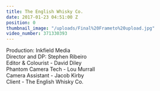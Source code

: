 ```yaml
---
title: The English Whisky Co.
date: 2017-01-23 04:51:00 Z
position: 0
thumbnail_image: "/uploads/Final%20Frameto%20upload.jpg"
video_number: 371330393
---
```


Production: Inkfield Media<br>
Director and DP: Stephen Ribeiro<br>
Editor & Colourist - David Diley<br>
Phantom Camera Tech - Lou Murrall<br>
Camera Assistant - Jacob Kirby<br>
Client - The English Whisky Co.<br>
